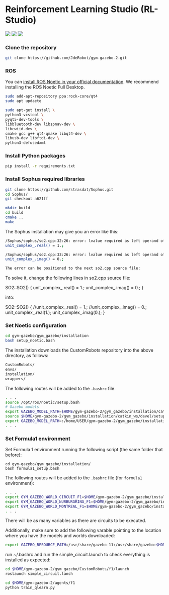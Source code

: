 # Reinforcement Learning Studio (RL-Studio)

![](https://img.shields.io/badge/Gazebo-11-orange) ![](https://img.shields.io/badge/ROS-Noetic-blue) ![](https://img.shields.io/badge/Python-3.8-yellowInstall)

### Clone the repository

```bash
git clone https://github.com/JdeRobot/gym-gazebo-2.git
```

### ROS

You can [install ROS Noetic in your official documentation](http://wiki.ros.org/noetic/Installation/Ubuntu). We recommend installing the ROS Noetic Full Desktop.

```bash
sudo add-apt-repository ppa:rock-core/qt4
sudo apt updaete
```

```bash
sudo apt-get install \
python3-vcstool \
pyqt5-dev-tools \
libbluetooth-dev libspnav-dev \
libcwiid-dev \
cmake gcc g++ qt4-qmake libqt4-dev \
libusb-dev libftdi-dev \
python3-defusedxml
```

### Install Python packages

```bash
pip install -r requirements.txt
```

### Install Sophus required libraries

```bash
git clone https://github.com/strasdat/Sophus.git
cd Sophus/
git checkout a621ff

mkdir build
cd build
cmake ..
make
```

The Sophus installation may give you an error like this:

```bash
/Sophus/sophus/so2.cpp:32:26: error: lvalue required as left operand of assignment
unit_complex_.real() = 1.;

/Sophus/sophus/so2.cpp:33:26: error: lvalue required as left operand of assignment
unit_complex_.imag() = 0.;

The error can be positioned to the next so2.cpp source file:
```

To solve it, change the following lines in so2.cpp source file:

SO2::SO2()
{
  unit_complex_.real() = 1.;
  unit_complex_.imag() = 0.;
}


into:


SO2::SO2()
{
  //unit_complex_.real() = 1.;
  //unit_complex_.imag() = 0.;
  unit_complex_.real(1.);
  unit_complex_.imag(0.);
}



### Set Noetic configuration

```bash
cd gym-gazebo/gym_gazebo/installation
bash setup_noetic.bash
```

The installation downloads the CustomRobots repository into the above directory, as follows:

```bash
CustomRobots/
envs/
installation/
wrappers/
```

The following routes will be added to the `.bashrc` file:

```bash
. . .
source /opt/ros/noetic/setup.bash
# Gazebo models
export GAZEBO_MODEL_PATH=$HOME/gym-gazebo-2/gym_gazebo/installation/catkin_ws/../CustomRobots/f1/models
source $HOME/gym-gazebo-2/gym_gazebo/installation/catkin_ws/devel/setup.bash
export GAZEBO_MODEL_PATH=:/home/USER/gym-gazebo-2/gym_gazebo/installation/../CustomRobots/f1/models
. . .
```

### Set Formula1 environment

Set Formula 1 environment running the following script (the same folder that before):

```
cd gym-gazebo/gym_gazebo/installation/
bash formula1_setup.bash
```

The following routes will be added to the `.bashrc` file (for `formula1` environment):

```bash
. . .
export GYM_GAZEBO_WORLD_CIRCUIT_F1=$HOME/gym-gazebo-2/gym_gazebo/installation/../CustomRobots/f1/worlds/simple_circuit.world
export GYM_GAZEBO_WORLD_NURBURGRING_F1=$HOME/gym-gazebo-2/gym_gazebo/installation/../CustomRobots/f1/worlds/nurburgring_line.world
export GYM_GAZEBO_WORLD_MONTREAL_F1=$HOME/gym-gazebo-2/gym_gazebo/installation/../CustomRobots/f1/worlds/montreal_line.world
. . .
```

There will be as many variables as there are circuits to be executed.

Additionally, make sure to add the following varable pointing to the location where you have the models and worlds downloaded:

```bash
export GAZEBO_RESOURCE_PATH=/usr/share/gazebo-11:/usr/share/gazebo:$HOME/gym-gazebo-2/gym_gazebo/CustomRobots/f1/models/:$HOME/gym-gazebo-2/gym_gazebo/CustomRobots/f1/worlds/:$GAZEBO_RESOURCE_PATH
```

run ~/.bashrc and run the simple_circuit.launch to check everything is installed as expected:

```bash
cd $HOME/gym-gazebo-2/gym_gazebo/CustomRobots/f1/launch
roslaunch simple_circuit.lanch
```
```bash
cd $HOME/gym-gazebo-2/agents/f1
python train_qlearn.py
```

